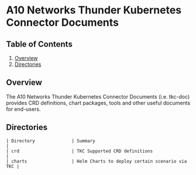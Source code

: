 # A10 Networks Thunder Kubernetes Connector Documents

## Table of Contents
1. [Overview](#Overview)
2. [Directories](#Directories)

## Overview

The A10 Networks Thunder Kubernetes Connector Documents (i.e. tkc-doc) provides CRD definitions, chart packages, tools and other useful documents for end-users.


## Directories

```
| Directory              | Summary                                        |
| crd                    | TKC Supported CRD definitions                  |
| charts                 | Helm Charts to deploy certain scenario via TKC |
```
